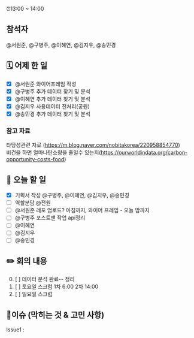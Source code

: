 ⏰13:00 ~ 14:00

## 참석자

@서원준, @구병주, @이혜연, @김지우, @송민경

## 🗓️ 어제 한 일

- [x] @서원준 와이어프레임 작성
- [x] @구병주 추가 데이터 찾기 및 분석
- [x] @이혜연 추가 데이터 찾기 및 분석
- [x] @김지우 사용데이터 전처리(공원)
- [x] @송민경 추가 데이터 찾기 및 분석

### 참고 자료

타당성관련 자료 (https://m.blog.naver.com/nobitakorea/220958854770)  
비건을 하면 얼마나탄소량을 줄일수 있는지(https://ourworldindata.org/carbon-opportunity-costs-food)

## 📝 오늘 할 일

- [x] 기획서 작성 @구병주, @이혜연, @김지우, @송민경
- [ ] 역할분담 @전원
- [ ] @서원준 레포 업로드? 아침까지, 와이어 프레임 - 오늘 밤까지
- [ ] @구병주 포스트맨 작업 api정리
- [ ] @이혜연
- [ ] @김지우
- [ ] @송민경

## ✏️ 회의 내용

0. [ ] 데이터 분석 완료-- 정리
1. [ ] 토요일 스크럼 1차 6:00 2차 14:00
2. [ ] 일요일 스크럼

## 💭이슈 (막히는 것 & 고민 사항)

Issue1 :

